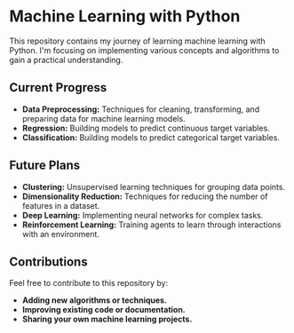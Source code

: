# Machine Learning with Python

This repository contains my journey of learning machine learning with Python. I'm focusing on implementing various concepts and algorithms to gain a practical understanding.

## Current Progress

- **Data Preprocessing:** Techniques for cleaning, transforming, and preparing data for machine learning models.
- **Regression:** Building models to predict continuous target variables.
- **Classification:** Building models to predict categorical target variables.

## Future Plans

- **Clustering:** Unsupervised learning techniques for grouping data points.
- **Dimensionality Reduction:** Techniques for reducing the number of features in a dataset.
- **Deep Learning:** Implementing neural networks for complex tasks.
- **Reinforcement Learning:** Training agents to learn through interactions with an environment.

## Contributions

Feel free to contribute to this repository by:

- **Adding new algorithms or techniques.**
- **Improving existing code or documentation.**
- **Sharing your own machine learning projects.**
